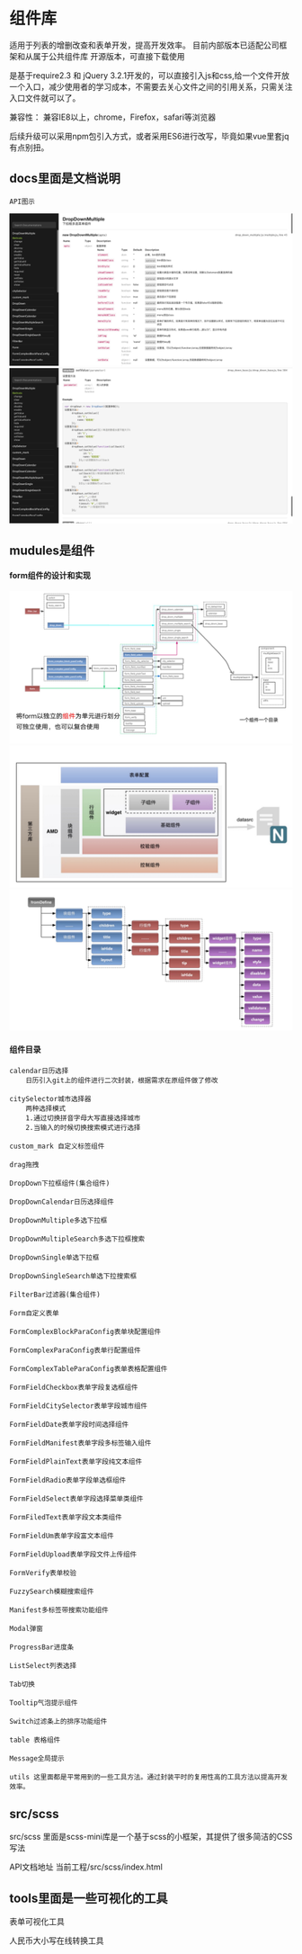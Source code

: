 # 组件库

适用于列表的增删改查和表单开发，提高开发效率。
目前内部版本已适配公司框架和从属于公共组件库
开源版本，可直接下载使用

是基于require2.3 和 jQuery 3.2.1开发的，可以直接引入js和css,给一个文件开放一个入口，减少使用者的学习成本，不需要去关心文件之间的引用关系，只需关注入口文件就可以了。

兼容性：
兼容IE8以上，chrome，Firefox，safari等浏览器

后续升级可以采用npm包引入方式，或者采用ES6进行改写，毕竟如果vue里套jq有点别扭。


## docs里面是文档说明

    API图示
![image-20200329152442666](docs/api-opts.jpg)
![image-20200329152442666](docs/api-methods.jpg)

## mudules是组件

####     form组件的设计和实现
![image-20200329152442666](docs/form1.jpg)
![image-20200329152442666](docs/form2.jpg)
![image-20200329152442666](docs/form3.jpg)

####     组件目录
    calendar日历选择
        日历引入git上的组件进行二次封装，根据需求在原组件做了修改

    citySelector城市选择器
        两种选择模式
        1.通过切换拼音字母大写直接选择城市
        2.当输入的时候切换搜索模式进行选择

    custom_mark 自定义标签组件

    drag拖拽

    DropDown下拉框组件(集合组件)

    DropDownCalendar日历选择组件

    DropDownMultiple多选下拉框

    DropDownMultipleSearch多选下拉框搜索

    DropDownSingle单选下拉框

    DropDownSingleSearch单选下拉搜索框

    FilterBar过滤器(集合组件)

    Form自定义表单

    FormComplexBlockParaConfig表单块配置组件

    FormComplexParaConfig表单行配置组件

    FormComplexTableParaConfig表单表格配置组件

    FormFieldCheckbox表单字段复选框组件

    FormFieldCitySelector表单字段城市组件

    FormFieldDate表单字段时间选择组件

    FormFieldManifest表单字段多标签输入组件

    FormFieldPlainText表单字段纯文本组件

    FormFieldRadio表单字段单选框组件

    FormFieldSelect表单字段选择菜单类组件

    FormFiledText表单字段文本类组件

    FormFieldUm表单字段富文本组件

    FormFieldUpload表单字段文件上传组件

    FormVerify表单校验

    FuzzySearch模糊搜索组件

    Manifest多标签带搜索功能组件

    Modal弹窗

    ProgressBar进度条

    ListSelect列表选择

    Tab切换

    Tooltip气泡提示组件

    Switch过滤条上的排序功能组件

    table 表格组件

    Message全局提示

    utils 这里面都是平常用到的一些工具方法。通过封装平时的复用性高的工具方法以提高开发效率。


## src/scss

src/scss 里面是scss-mini库是一个基于scss的小框架，其提供了很多简洁的CSS写法

API文档地址 当前工程/src/scss/index.html


## tools里面是一些可视化的工具

表单可视化工具

人民币大小写在线转换工具

